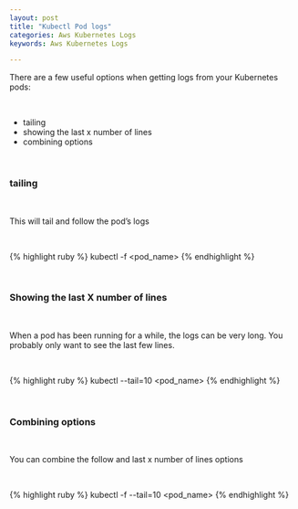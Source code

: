 ```yaml
---
layout: post
title: "Kubectl Pod logs"
categories: Aws Kubernetes Logs
keywords: Aws Kubernetes Logs

---
```


There are a few useful options when getting logs from your Kubernetes pods:

&nbsp;

* tailing
* showing the last x number of lines
* combining options

&nbsp;

### tailing

&nbsp;

This will tail and follow the pod’s logs

&nbsp;

{% highlight ruby %}
kubectl -f <pod_name>
{% endhighlight %}

&nbsp;

### Showing the last X number of lines

&nbsp;

When a pod has been running for a while, the logs can be very long. You probably only want to see the last few lines.

&nbsp;

{% highlight ruby %}
kubectl --tail=10 <pod_name>
{% endhighlight %}

&nbsp;

### Combining options

&nbsp;

You can combine the follow and last x number of lines options

&nbsp;

{% highlight ruby %}
kubectl -f --tail=10 <pod_name>
{% endhighlight %}